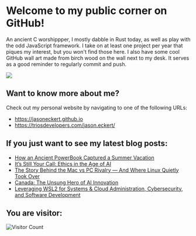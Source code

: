 # Welcome to my public corner on GitHub! 
An ancient C worshippper, I mostly dabble in Rust today, as well as play with the odd JavaScript framework.
I take on at least one project per year that piques my interest, but you won't find those here. 
I also have some cool GitHub wall art made from birch wood on the wall next to my desk. It serves as a good reminder to regularly commit and push.

![](https://jasoneckert.github.io/myblog/2023-in-review/invertocat.png?raw=true)

## Want to know more about me? 
Check out my personal website by navigating to one of the following URLs:
- https://jasoneckert.github.io
- https://triosdevelopers.com/jason.eckert/

## If you just want to see my latest blog posts:
<!-- BLOG-POST-LIST:START -->
- [How an Ancient PowerBook Captured a Summer Vacation](https://jasoneckert.github.io/myblog/powerbook-summer-vacation/)
- [It’s Still Your Call: Ethics in the Age of AI](https://jasoneckert.github.io/myblog/ethics-in-the-age-of-ai/)
- [The Story Behind the Mac vs PC Rivalry — And Where Linux Quietly Took Over](https://jasoneckert.github.io/myblog/mac-vs-pc/)
- [Canada: The Unsung Hero of AI Innovation](https://jasoneckert.github.io/myblog/canadian-ai/)
- [Leveraging WSL2 for Systems &amp; Cloud Administration, Cybersecurity, and Software Development](https://jasoneckert.github.io/myblog/wsl2/)
<!-- BLOG-POST-LIST:END -->

<!--
**jasoneckert/jasoneckert** is a ✨ _special_ ✨ repository because its `README.md` (this file) appears on your GitHub profile.

Here are some ideas to get you started:

- 🔭 I’m currently working on ...
- 🌱 I’m currently learning ...
- 👯 I’m looking to collaborate on ...
- 🤔 I’m looking for help with ...
- 💬 Ask me about ...
- 📫 How to reach me: ...
- 😄 Pronouns: ...
- ⚡ Fun fact: ...
-->
## You are visitor: 
![Visitor Count](https://profile-counter.glitch.me/jasoneckert/count.svg)
